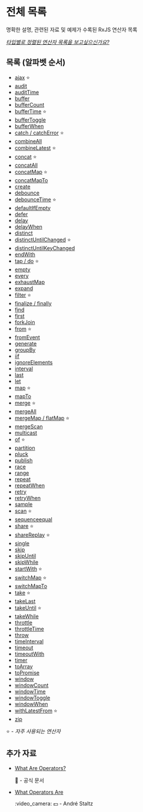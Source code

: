 # 전체 목록

명확한 설명, 관련된 자료 및 예제가 수록된 RxJS 연산자 목록

[_타입별로 정렬된 연산자 목록을 보고싶으신가요?_](./)

## 목록 \(알파벳 순서\)

* [ajax](creation/ajax.md) :star:
* [audit](filtering/audit.md)
* [auditTime](filtering/audittime.md)
* [buffer](transformation/buffer.md)
* [bufferCount](transformation/buffercount.md)
* [bufferTime](transformation/buffertime.md) :star:
* [bufferToggle](transformation/buffertoggle.md)
* [bufferWhen](transformation/bufferwhen.md)
* [catch / catchError](error_handling/catch.md) :star:
* [combineAll](combination/combineall.md)
* [combineLatest](combination/combinelatest.md) :star:
* [concat](combination/concat.md) :star:
* [concatAll](combination/concatall.md)
* [concatMap](transformation/concatmap.md) :star:
* [concatMapTo](transformation/concatmapto.md)
* [create](creation/create.md)
* [debounce](filtering/debounce.md)
* [debounceTime](filtering/debouncetime.md) :star:
* [defaultIfEmpty](conditional/defaultifempty.md)
* [defer](creation/defer.md)
* [delay](utility/delay.md)
* [delayWhen](utility/delaywhen.md)
* [distinct](filtering/distinct.md)
* [distinctUntilChanged](filtering/distinctuntilchanged.md) :star:
* [distinctUntilKeyChanged](filtering/distinctuntilkeychanged.md)
* [endWith](combination/endwith.md)
* [tap / do](utility/do.md) :star:
* [empty](creation/empty.md)
* [every](conditional/every.md)
* [exhaustMap](transformation/exhaustmap.md)
* [expand](transformation/expand.md)
* [filter](filtering/filter.md) :star:
* [finalize / finally](utility/finalize.md)
* [find](filtering/find.md)
* [first](filtering/first.md)
* [forkJoin](combination/forkjoin.md)
* [from](creation/from.md) :star:
* [fromEvent](creation/fromevent.md)
* [generate](creation/generate.md)
* [groupBy](transformation/groupby.md)
* [iif](conditional/iif.md)
* [ignoreElements](filtering/ignoreelements.md)
* [interval](creation/interval.md)
* [last](filtering/last.md)
* [let](utility/let.md)
* [map](transformation/map.md) :star:
* [mapTo](transformation/mapto.md)
* [merge](combination/merge.md) :star:
* [mergeAll](combination/mergeall.md)
* [mergeMap / flatMap](transformation/mergemap.md) :star:
* [mergeScan](transformation/mergescan.md)
* [multicast](multicasting/multicast.md)
* [of](creation/of.md) :star:
* [partition](transformation/partition.md)
* [pluck](transformation/pluck.md)
* [publish](multicasting/publish.md)
* [race](combination/race.md)
* [range](creation/range.md)
* [repeat](utility/repeat.md)
* [repeatWhen](https://github.com/JUNWOO45/learn-rxjs-korean/tree/8c9661a5ef018c109eae0814410977d79cebac1b/operators/utility/repeatwhen.md)
* [retry](error_handling/retry.md)
* [retryWhen](error_handling/retrywhen.md)
* [sample](filtering/sample.md)
* [scan](transformation/scan.md) :star:
* [sequenceequal](conditional/sequenceequal.md)
* [share](multicasting/share.md) :star:
* [shareReplay](multicasting/sharereplay.md) :star:
* [single](filtering/single.md)
* [skip](filtering/skip.md)
* [skipUntil](filtering/skipuntil.md)
* [skipWhile](filtering/skipwhile.md)
* [startWith](combination/startwith.md) :star:
* [switchMap](transformation/switchmap.md) :star:
* [switchMapTo](transformation/switchmapto.md)
* [take](filtering/take.md) :star:
* [takeLast](filtering/takelast.md)
* [takeUntil](filtering/takeuntil.md) :star:
* [takeWhile](filtering/takewhile.md)
* [throttle](filtering/throttle.md)
* [throttleTime](filtering/throttletime.md)
* [throw](creation/throw.md)
* [timeInterval](utility/timeinterval.md)
* [timeout](utility/timeout.md)
* [timeoutWith](utility/timeoutwith.md)
* [timer](creation/timer.md)
* [toArray](transformation/toarray.md)
* [toPromise](utility/topromise.md)
* [window](transformation/window.md)
* [windowCount](transformation/windowcount.md)
* [windowTime](transformation/windowtime.md)
* [windowToggle](transformation/windowtoggle.md)
* [windowWhen](transformation/windowwhen.md)
* [withLatestFrom](combination/withlatestfrom.md) :star:
* [zip](combination/zip.md)

:star: - _자주 사용되는 연산자_

## 추가 자료

* [What Are Operators?](http://reactivex.io/rxjs/manual/overview.html#operators)

  :newspaper: - 공식 문서

* [What Operators Are](https://egghead.io/lessons/rxjs-what-rxjs-operators-are)

  :video\_camera: :dollar: - André Staltz

